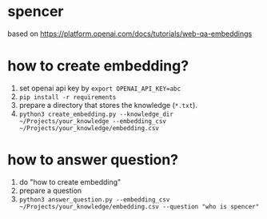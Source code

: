 # spencer
based on https://platform.openai.com/docs/tutorials/web-qa-embeddings

# how to create embedding?
1. set openai api key by `export OPENAI_API_KEY=abc`
2. `pip install -r requirements`
3. prepare a directory that stores the knowledge (`*.txt`).
4. `python3 create_embedding.py --knowledge_dir ~/Projects/your_knowledge --embedding_csv ~/Projects/your_knowledge/embedding.csv`

# how to answer question?
1. do "how to create embedding"
2. prepare a question
3. `python3 answer_question.py --embedding_csv ~/Projects/your_knowledge/embedding.csv --question "who is spencer"`

